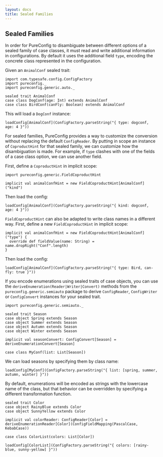 ```yaml
---
layout: docs
title: Sealed Families
---
```


## Sealed Families

In order for PureConfig to disambiguate between different options of a sealed
family of case classes, it must read and write additional information in
configurations. By default it uses the additional field `type`, encoding the
concrete class represented in the configuration.

Given an `AnimalConf` sealed trait:

```tut:silent
import com.typesafe.config.ConfigFactory
import pureconfig._
import pureconfig.generic.auto._

sealed trait AnimalConf
case class DogConf(age: Int) extends AnimalConf
case class BirdConf(canFly: Boolean) extends AnimalConf
```

This will load a `DogConf` instance:

```tut:book
loadConfig[AnimalConf](ConfigFactory.parseString("{ type: dogconf, age: 4 }"))
```

For sealed families, PureConfig provides a way to customize the conversion
without replacing the default `ConfigReader`. By putting in scope an instance
of `CoproductHint` for that sealed family, we can customize how the
disambiguation is made. For example, if `type` clashes with one of the fields
of a case class option, we can use another field.

First, define a `CoproductHint` in implicit scope:

```tut:silent
import pureconfig.generic.FieldCoproductHint

implicit val animalConfHint = new FieldCoproductHint[AnimalConf]("kind")
```

Then load the config:

```tut:book
loadConfig[AnimalConf](ConfigFactory.parseString("{ kind: dogconf, age: 4 }"))
```

`FieldCoproductHint` can also be adapted to write class names in a different
way. First, define a new `FieldCoproductHint` in implicit scope:

```tut:silent
implicit val animalConfHint = new FieldCoproductHint[AnimalConf]("type") {
  override def fieldValue(name: String) = name.dropRight("Conf".length)
}
```

Then load the config:

```tut:book
loadConfig[AnimalConf](ConfigFactory.parseString("{ type: Bird, can-fly: true }"))
```

If you encode enumerations using sealed traits of case objects, you can use the
`deriveEnumeration(Reader|Writer|Convert)` methods from the
`pureconfig.generic.semiauto` package to derive `ConfigReader`, `ConfigWriter`
or `ConfigConvert` instances for your sealed trait.

```tut:silent
import pureconfig.generic.semiauto._

sealed trait Season
case object Spring extends Season
case object Summer extends Season
case object Autumn extends Season
case object Winter extends Season

implicit val seasonConvert: ConfigConvert[Season] = deriveEnumerationConvert[Season]

case class MyConf(list: List[Season])
```

We can load seasons by specifying them by class name:

```tut:book
loadConfig[MyConf](ConfigFactory.parseString("{ list: [spring, summer, autumn, winter] }"))
```

By default, enumerations will be encoded as strings with the lowercase name of
the class, but that behavior can be overridden by specifying a different
transformation function.

```tut:silent
sealed trait Color
case object RainyBlue extends Color
case object SunnyYellow extends Color

implicit val colorReader: ConfigReader[Color] = deriveEnumerationReader[Color](ConfigFieldMapping(PascalCase, KebabCase))

case class ColorList(colors: List[Color])
```

```tut:book
loadConfig[ColorList](ConfigFactory.parseString("{ colors: [rainy-blue, sunny-yellow] }"))
```
